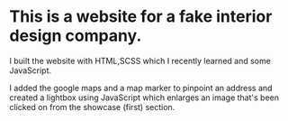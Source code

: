 
# This is a website for a fake interior design company. 
I built the website with HTML,SCSS which I recently learned and some JavaScript.

I added the google maps and a map marker to pinpoint an address and created a lightbox using JavaScript which enlarges an image that's been clicked on from the showcase (first) section.

